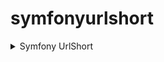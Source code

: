 # symfonyurlshort
 


<details>
  <summary>Symfony UrlShort </summary>
 
 - HomePage
 ![image](https://user-images.githubusercontent.com/60554068/113154668-e6a3f880-9240-11eb-9511-0e0d935e6d51.png)
 ![image](https://user-images.githubusercontent.com/60554068/113154777-089d7b00-9241-11eb-8243-0621f68fbf62.png)

- Login
![image](https://user-images.githubusercontent.com/60554068/113155062-4ef2da00-9241-11eb-8d24-068ed9f8f4cb.png)









</details>
